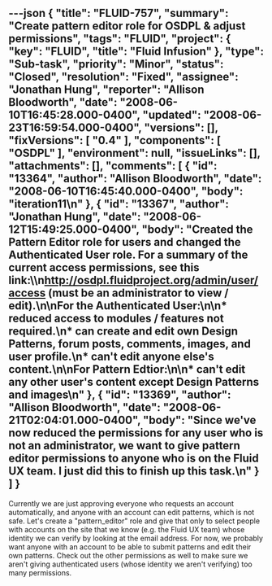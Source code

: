 ---json
{
  "title": "FLUID-757",
  "summary": "Create pattern editor role for OSDPL & adjust permissions",
  "tags": "FLUID",
  "project": {
    "key": "FLUID",
    "title": "Fluid Infusion"
  },
  "type": "Sub-task",
  "priority": "Minor",
  "status": "Closed",
  "resolution": "Fixed",
  "assignee": "Jonathan Hung",
  "reporter": "Allison Bloodworth",
  "date": "2008-06-10T16:45:28.000-0400",
  "updated": "2008-06-23T16:59:54.000-0400",
  "versions": [],
  "fixVersions": [
    "0.4"
  ],
  "components": [
    "OSDPL"
  ],
  "environment": null,
  "issueLinks": [],
  "attachments": [],
  "comments": [
    {
      "id": "13364",
      "author": "Allison Bloodworth",
      "date": "2008-06-10T16:45:40.000-0400",
      "body": "iteration11\n"
    },
    {
      "id": "13367",
      "author": "Jonathan Hung",
      "date": "2008-06-12T15:49:25.000-0400",
      "body": "Created the Pattern Editor role for users and changed the Authenticated User role. For a summary of the current access permissions, see this link:\\\n<http://osdpl.fluidproject.org/admin/user/access> (must be an administrator to view / edit).\n\nFor the Authenticated User:\n\n* reduced access to modules / features not required.\n* can create and edit own Design Patterns, forum posts, comments, images, and user profile.\n* can't edit anyone else's content.\n\nFor Pattern Edtior:\n\n* can't edit any other user's content except Design Patterns and images\n"
    },
    {
      "id": "13369",
      "author": "Allison Bloodworth",
      "date": "2008-06-21T02:04:01.000-0400",
      "body": "Since we've now reduced the permissions for any user who is not an administrator, we want to give pattern editor permissions to anyone who is on the Fluid UX team. I just did this to finish up this task.\n"
    }
  ]
}
---
Currently we are just approving everyone who requests an account automatically, and anyone with an account can edit patterns, which is not safe. Let's create a "pattern\_editor" role and give that only to select people with accounts on the site that we know (e.g. the Fluid UX team) whose identity we can verify by looking at the email address. For now, we probably want anyone with an account to be able to submit patterns and edit their own patterns. Check out the other permissions as well to make sure we aren't giving authenticated users (whose identity we aren't verifying) too many permissions.&#x20;

        